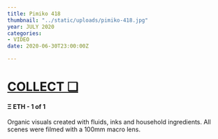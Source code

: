 ```yaml
---
title: Pimiko 418
thumbnail: "../static/uploads/pimiko-418.jpg"
year: JULY 2020
categories:
- VIDEO
date: 2020-06-30T23:00:00Z

---
```

# [COLLECT ❑](https://knownorigin.io/gallery/197125-pimiko-418 "Pimiko 418")

#### Ξ ETH  - 1 of 1

Organic visuals created with fluids, inks and household ingredients. All scenes were filmed with a 100mm macro lens.